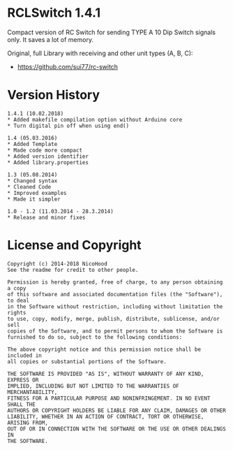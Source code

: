 RCLSwitch 1.4.1
===============

Compact version of RC Switch for sending TYPE A 10 Dip Switch signals only.
It saves a lot of memory.

Original, full Library with receiving and other unit types (A, B, C):
* https://github.com/sui77/rc-switch

Version History
===============
```
1.4.1 (10.02.2018)
* Added makefile compilation option without Arduino core
* Turn digital pin off when using end()

1.4 (05.03.2016)
* Added Template
* Made code more compact
* Added version identifier
* Added library.properties

1.3 (05.08.2014)
* Changed syntax
* Cleaned Code
* Improved examples
* Made it simpler

1.0 - 1.2 (11.03.2014 - 28.3.2014)
* Release and minor fixes
```

License and Copyright
=====================

```
Copyright (c) 2014-2018 NicoHood
See the readme for credit to other people.

Permission is hereby granted, free of charge, to any person obtaining a copy
of this software and associated documentation files (the "Software"), to deal
in the Software without restriction, including without limitation the rights
to use, copy, modify, merge, publish, distribute, sublicense, and/or sell
copies of the Software, and to permit persons to whom the Software is
furnished to do so, subject to the following conditions:

The above copyright notice and this permission notice shall be included in
all copies or substantial portions of the Software.

THE SOFTWARE IS PROVIDED "AS IS", WITHOUT WARRANTY OF ANY KIND, EXPRESS OR
IMPLIED, INCLUDING BUT NOT LIMITED TO THE WARRANTIES OF MERCHANTABILITY,
FITNESS FOR A PARTICULAR PURPOSE AND NONINFRINGEMENT. IN NO EVENT SHALL THE
AUTHORS OR COPYRIGHT HOLDERS BE LIABLE FOR ANY CLAIM, DAMAGES OR OTHER
LIABILITY, WHETHER IN AN ACTION OF CONTRACT, TORT OR OTHERWISE, ARISING FROM,
OUT OF OR IN CONNECTION WITH THE SOFTWARE OR THE USE OR OTHER DEALINGS IN
THE SOFTWARE.
```
